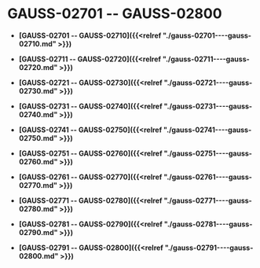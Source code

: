 # GAUSS-02701 -- GAUSS-02800

-   **[GAUSS-02701 -- GAUSS-02710]({{<relref "./gauss-02701----gauss-02710.md" >}})**  

-   **[GAUSS-02711 -- GAUSS-02720]({{<relref "./gauss-02711----gauss-02720.md" >}})**  

-   **[GAUSS-02721 -- GAUSS-02730]({{<relref "./gauss-02721----gauss-02730.md" >}})**  

-   **[GAUSS-02731 -- GAUSS-02740]({{<relref "./gauss-02731----gauss-02740.md" >}})**  

-   **[GAUSS-02741 -- GAUSS-02750]({{<relref "./gauss-02741----gauss-02750.md" >}})**  

-   **[GAUSS-02751 -- GAUSS-02760]({{<relref "./gauss-02751----gauss-02760.md" >}})**  

-   **[GAUSS-02761 -- GAUSS-02770]({{<relref "./gauss-02761----gauss-02770.md" >}})**  

-   **[GAUSS-02771 -- GAUSS-02780]({{<relref "./gauss-02771----gauss-02780.md" >}})**  

-   **[GAUSS-02781 -- GAUSS-02790]({{<relref "./gauss-02781----gauss-02790.md" >}})**  

-   **[GAUSS-02791 -- GAUSS-02800]({{<relref "./gauss-02791----gauss-02800.md" >}})**  


